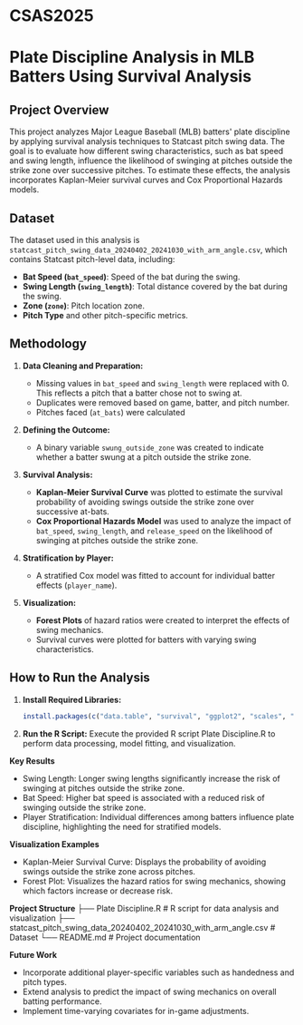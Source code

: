 # CSAS2025

# Plate Discipline Analysis in MLB Batters Using Survival Analysis

## Project Overview
This project analyzes Major League Baseball (MLB) batters' plate discipline by applying survival analysis techniques to Statcast pitch swing data. The goal is to evaluate how different swing characteristics, such as bat speed and swing length, influence the likelihood of swinging at pitches outside the strike zone over successive pitches. To estimate these effects, the analysis incorporates Kaplan-Meier survival curves and Cox Proportional Hazards models.

## Dataset
The dataset used in this analysis is `statcast_pitch_swing_data_20240402_20241030_with_arm_angle.csv`, which contains Statcast pitch-level data, including:
- **Bat Speed (`bat_speed`)**: Speed of the bat during the swing.
- **Swing Length (`swing_length`)**: Total distance covered by the bat during the swing.
- **Zone (`zone`)**: Pitch location zone.
- **Pitch Type** and other pitch-specific metrics.

## Methodology
1. **Data Cleaning and Preparation:**
   - Missing values in `bat_speed` and `swing_length` were replaced with 0. This reflects a pitch that a batter chose not to swing at. 
   - Duplicates were removed based on game, batter, and pitch number.
   - Pitches faced  (`at_bats`) were calculated

2. **Defining the Outcome:**
   - A binary variable `swung_outside_zone` was created to indicate whether a batter swung at a pitch outside the strike zone.

3. **Survival Analysis:**
   - **Kaplan-Meier Survival Curve** was plotted to estimate the survival probability of avoiding swings outside the strike zone over successive at-bats.
   - **Cox Proportional Hazards Model** was used to analyze the impact of `bat_speed`, `swing_length`, and `release_speed` on the likelihood of swinging at pitches outside the strike zone.

4. **Stratification by Player:**
   - A stratified Cox model was fitted to account for individual batter effects (`player_name`).

5. **Visualization:**
   - **Forest Plots** of hazard ratios were created to interpret the effects of swing mechanics.
   - Survival curves were plotted for batters with varying swing characteristics.

## How to Run the Analysis

1. **Install Required Libraries:**
   ```r
   install.packages(c("data.table", "survival", "ggplot2", "scales", "dplyr", "fastDummies", "broom", "gridExtra"))
2. **Run the R Script:**
    Execute the provided R script Plate Discipline.R to perform data processing, model fitting, and visualization.

**Key Results**

- Swing Length: Longer swing lengths significantly increase the risk of swinging at pitches outside the strike zone.
- Bat Speed: Higher bat speed is associated with a reduced risk of swinging outside the strike zone.
- Player Stratification: Individual differences among batters influence plate discipline, highlighting the need for stratified models.

**Visualization Examples**

- Kaplan-Meier Survival Curve: Displays the probability of avoiding swings outside the strike zone across pitches.
- Forest Plot: Visualizes the hazard ratios for swing mechanics, showing which factors increase or decrease risk.

**Project Structure**
├── Plate Discipline.R  # R script for data analysis and visualization
├── statcast_pitch_swing_data_20240402_20241030_with_arm_angle.csv  # Dataset
└── README.md  # Project documentation

**Future Work**
- Incorporate additional player-specific variables such as handedness and pitch types.
- Extend analysis to predict the impact of swing mechanics on overall batting performance.
- Implement time-varying covariates for in-game adjustments.
